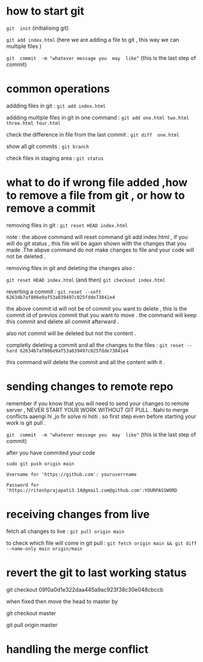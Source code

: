 
# how to start git 
`git  init`    (initialising git)

`git add index.html`   (here we are adding a file to git , this way we can multiple files )

`git  commit  -m "whatever message you  may  like"`   (this is the last step of commit)


# common operations 

addding files in git  :  `git add index.html` 

addding multiple files in git in one command :  `git add one.html two.html three.html four.html`

check the difference in file from the last commit : `git diff  one.html`

show  all  git commits : `git branch`

check files in staging area : `git status`


# what to do if wrong file added ,how to  remove a file  from git , or  how to remove a commit    

removing files in git  :  `git reset HEAD index.html` 

note : the above command will reset command git add index.html , if you will do  git  status , this file will be again shown with the changes that you  made .The abpve command do not make changes to file and your code will not  be deleted . 

removing files in git and deleting the  changes also  :  

`git reset HEAD index.html`  (and then) 
`git checkout index.html`

reverting a commit  : `git reset --soft 62634b7af806e9af53a039497c025fdde73841e4` 

the above commit  id will not be of commit  you want to delete , this  is  the commit  id of previos commit that you want to  move . the command will keep this commit and delete all commit afterward .

also  not commit  will  be deleted  but  not the content . 

completly  deleting a commit and all the changes to the files   : `git reset --hard 62634b7af806e9af53a039497c025fdde73841e4` 

this command will  delete  the commit  and all the  content with it .


# sending changes  to  remote repo 

remember if you know  that you will  need to  send your changes to remote server , NEVER START YOUR WORK WITHOUT GIT PULL . Nahi to merge conflicts aaengi hi ,jo fir solve ni hoti . so first step  even before  starting your work is  git pull .  

`git  commit  -m "whatever message you  may  like"`   (this is the last step of commit)

after you  have commited your code  

`sudo git push origin main`

`Username for 'https://github.com': youruserrname`

`Password for 'https://riteshprajapati3.14@gmail.com@github.com':YOURPASSWORD`

# receiving changes from live 

fetch all changes to live : `git pull origin main`

to check which file will come in git pull :  `git fetch origin main && git diff --name-only main origin/main`

#  revert the git to  last  working status

git checkout 09f0a0d1e322daa445a9ac923f38c30e048cbccb

when fixed then move the head to master by 

git checkout master

git pull origin master


#  handling the merge conflict  
